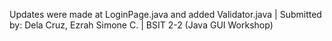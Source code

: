 Updates were made at LoginPage.java and added Validator.java
| Submitted by: Dela Cruz, Ezrah Simone C.
| BSIT 2-2 (Java GUI Workshop)
